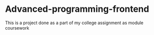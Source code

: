 # Advanced-programming-frontend
This is a project done as a part of my college assignment as module coursework 
